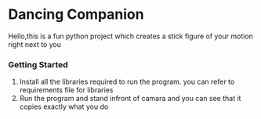 # Dancing Companion
Hello,this is a  fun python project which creates a stick figure of your motion right next to you 
### Getting Started
1. Install  all the libraries required to run the program. you can refer to requirements file for libraries
2. Run the program and stand infront of camara and you can see that it copies exactly what you do 

